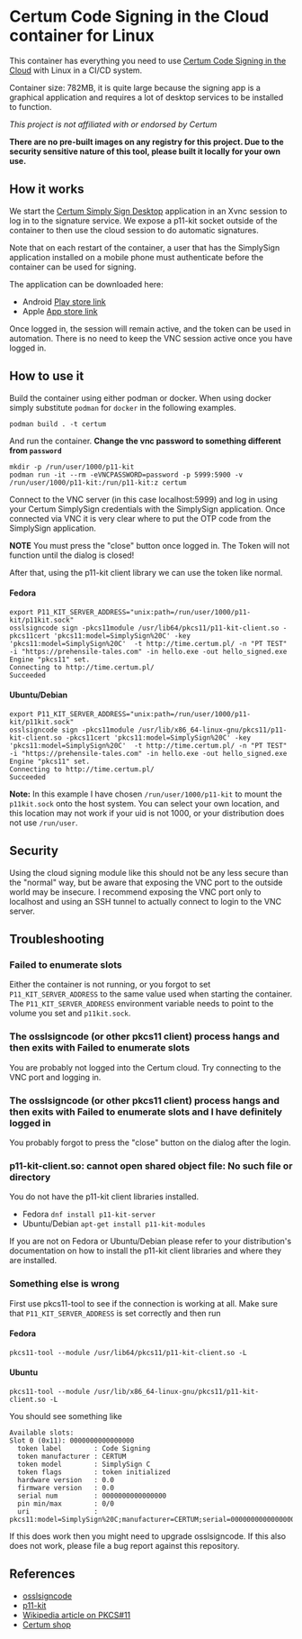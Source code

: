 # Certum Code Signing in the Cloud container for Linux

This container has everything you need to use [Certum Code Signing in the Cloud](https://shop.certum.eu/code-signing.html) with Linux in a CI/CD system.

Container size: 782MB, it is quite large because the signing app is a graphical application and requires a lot of desktop services to be installed to function.

*This project is not affiliated with or endorsed by Certum*

**There are no pre-built images on any registry for this project. Due to the security sensitive nature of this tool, please built it locally for your own use.**

## How it works

We start the [Certum Simply Sign Desktop](https://support.certum.eu/en/software/procertum-smartsign/) application in an Xvnc session to log in to the signature service. We expose a p11-kit socket outside of the container to then use the cloud session to do automatic signatures.

Note that on each restart of the container, a user that has the SimplySign application installed on a mobile phone must authenticate before the container can be used for signing.

The application can be downloaded here:

 * Android [Play store link](https://play.google.com/store/apps/details?id=com.assecods.certum.simplysign)
 * Apple [App store link](https://apps.apple.com/pl/app/certum-simplysign/id1244415465)

Once logged in, the session will remain active, and the token can be used in automation. There is no need to keep the VNC session active once you have logged in.

## How to use it

Build the container using either podman or docker. When using docker simply substitute `podman` for `docker` in the following examples.

`podman build . -t certum`

And run the container. **Change the vnc password to something different from `password`**

```
mkdir -p /run/user/1000/p11-kit
podman run -it --rm -eVNCPASSWORD=password -p 5999:5900 -v /run/user/1000/p11-kit:/run/p11-kit:z certum
```

Connect to the VNC server (in this case localhost:5999) and log in using your Certum SimplySign credentials with the SimplySign application. Once connected via VNC it is very clear where to put the OTP code from the SimplySign application.

**NOTE** You must press the "close" button once logged in. The Token will not function until the dialog is closed!

After that, using the p11-kit client library we can use the token like normal.

#### Fedora
```
export P11_KIT_SERVER_ADDRESS="unix:path=/run/user/1000/p11-kit/p11kit.sock"
osslsigncode sign -pkcs11module /usr/lib64/pkcs11/p11-kit-client.so -pkcs11cert 'pkcs11:model=SimplySign%20C' -key 'pkcs11:model=SimplySign%20C'  -t http://time.certum.pl/ -n "PT TEST" -i "https://prehensile-tales.com" -in hello.exe -out hello_signed.exe
Engine "pkcs11" set.
Connecting to http://time.certum.pl/
Succeeded
```

#### Ubuntu/Debian
```
export P11_KIT_SERVER_ADDRESS="unix:path=/run/user/1000/p11-kit/p11kit.sock"
osslsigncode sign -pkcs11module /usr/lib/x86_64-linux-gnu/pkcs11/p11-kit-client.so -pkcs11cert 'pkcs11:model=SimplySign%20C' -key 'pkcs11:model=SimplySign%20C'  -t http://time.certum.pl/ -n "PT TEST" -i "https://prehensile-tales.com" -in hello.exe -out hello_signed.exe
Engine "pkcs11" set.
Connecting to http://time.certum.pl/
Succeeded
```

**Note:** In this example I have chosen `/run/user/1000/p11-kit` to mount the `p11kit.sock` onto the host system. You can select your own location, and this location may not work if your uid is not 1000, or your distribution does not use `/run/user`.


## Security

Using the cloud signing module like this should not be any less secure than the "normal" way, but be aware that exposing the VNC port to the outside world may be insecure. I recommend exposing the VNC port only to localhost and using an SSH tunnel to actually connect to login to the VNC server.

## Troubleshooting

### Failed to enumerate slots

Either the container is not running, or you forgot to set `P11_KIT_SERVER_ADDRESS` to the same value used when starting the container. The `P11_KIT_SERVER_ADDRESS` environment variable needs to point to the volume you set and `p11kit.sock`.

### The osslsigncode (or other pkcs11 client) process hangs and then exits with Failed to enumerate slots
You are probably not logged into the Certum cloud. Try connecting to the VNC port and logging in.

### The osslsigncode (or other pkcs11 client) process hangs and then exits with Failed to enumerate slots and I have definitely logged in
You probably forgot to press the "close" button on the dialog after the login.

### p11-kit-client.so: cannot open shared object file: No such file or directory
You do not have the p11-kit client libraries installed.

* Fedora `dnf install p11-kit-server`
* Ubuntu/Debian `apt-get install p11-kit-modules`

If you are not on Fedora or Ubuntu/Debian please refer to your distribution's documentation on how to install the p11-kit client libraries and where they are installed.

### Something else is wrong
First use pkcs11-tool to see if the connection is working at all. Make sure that `P11_KIT_SERVER_ADDRESS` is set correctly and then run

#### Fedora
`pkcs11-tool --module /usr/lib64/pkcs11/p11-kit-client.so -L`

#### Ubuntu
`pkcs11-tool --module /usr/lib/x86_64-linux-gnu/pkcs11/p11-kit-client.so -L`

You should see something like

```
Available slots:
Slot 0 (0x11): 0000000000000000
  token label        : Code Signing
  token manufacturer : CERTUM
  token model        : SimplySign C
  token flags        : token initialized
  hardware version   : 0.0
  firmware version   : 0.0
  serial num         : 0000000000000000
  pin min/max        : 0/0
  uri                : pkcs11:model=SimplySign%20C;manufacturer=CERTUM;serial=0000000000000000;token=Code%20Signing
```

If this does work then you might need to upgrade osslsigncode. If this also does not work, please file a bug report against this repository.

## References

* [osslsigncode](https://github.com/mtrojnar/osslsigncode)
* [p11-kit](https://p11-glue.github.io/p11-glue/p11-kit.html)
* [Wikipedia article on PKCS#11](https://en.wikipedia.org/wiki/PKCS_11)
* [Certum shop](https://shop.certum.eu/code-signing.html)
